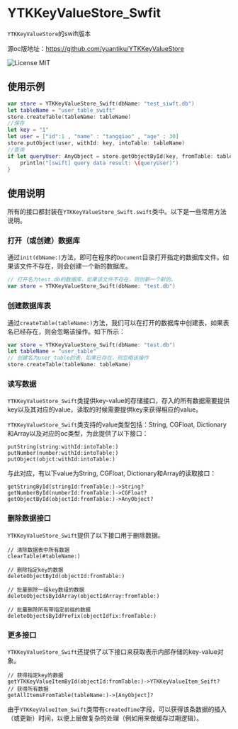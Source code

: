 YTKKeyValueStore_Swfit
==========

`YTKKeyValueStore`的swift版本

源oc版地址：https://github.com/yuantiku/YTKKeyValueStore

![License MIT](https://go-shields.herokuapp.com/license-MIT-blue.png)

## 使用示例

```swift
var store = YTKKeyValueStore_Swift(dbName: "test_siwft.db")
let tableName = "user_table_swift"
store.createTable(tableName: tableName)
//保存
let key = "1"
let user = ["id":1 , "name" : "tangqiao" , "age" : 30]
store.putObject(user, withId: key, intoTable: tableName)
//查询
if let queryUser: AnyObject = store.getObjectById(key, fromTable: tableName){
	println("[swift] query data result: \(queryUser)")
}
```

## 使用说明

所有的接口都封装在`YTKKeyValueStore_Swift.swift`类中。以下是一些常用方法说明。

### 打开（或创建）数据库

通过`init(dbName:)`方法，即可在程序的`Document`目录打开指定的数据库文件。如果该文件不存在，则会创建一个新的数据库。

```swift
// 打开名为test.db的数据库，如果该文件不存在，则创新一个新的。
var store = YTKKeyValueStore_Swift(dbName: "test.db")
```

### 创建数据库表

通过`createTable(tableName:)`方法，我们可以在打开的数据库中创建表，如果表名已经存在，则会忽略该操作。如下所示：

```swift
var store = YTKKeyValueStore_Swift(dbName: "test.db")
let tableName = "user_table"
// 创建名为user_table的表，如果已存在，则忽略该操作
store.createTable(tableName: tableName)
```

### 读写数据

`YTKKeyValueStore_Swift`类提供key-value的存储接口，存入的所有数据需要提供key以及其对应的value，读取的时候需要提供key来获得相应的value。

`YTKKeyValueStore_Swift`类支持的value类型包括：String, CGFloat, Dictionary和Array以及对应的oc类型，为此提供了以下接口：

```
putString(string:withId:intoTable:)
putNumber(number:withId:intoTable:)
putObject(objct:withId:intoTable:)
```

与此对应，有以下value为String, CGFloat, Dictionary和Array的读取接口：

```
getStringById(stringId:fromTable:)->String?
getNumberById(numberId:fromTable:)->CGFloat?
getObjectById(objectId:fromTable:)->AnyObject?
```

### 删除数据接口

`YTKKeyValueStore_Swift`提供了以下接口用于删除数据。

```
// 清除数据表中所有数据
clearTable(#tableName:)

// 删除指定key的数据
deleteObjectById(objectId:fromTable:)

// 批量删除一组key数组的数据
deleteObjectsByIdArray(objectIdArray:fromTable:)

// 批量删除所有带指定前缀的数据
deleteObjectsByIdPrefix(objectIdfix:fromTable:)
```

### 更多接口

`YTKKeyValueStore_Swift`还提供了以下接口来获取表示内部存储的key-value对象。

```
// 获得指定key的数据
getYTKKeyValueItemById(objectId:fromTable:)->YTKKeyValueItem_Seift?
// 获得所有数据
getAllItemsFromTable(tableName:)->[AnyObject]?
```

由于`YTKKeyValueItem_Swift`类带有`createdTime`字段，可以获得该条数据的插入（或更新）时间，以便上层做复杂的处理（例如用来做缓存过期逻辑）。